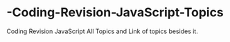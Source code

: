 # -Coding-Revision-JavaScript-Topics
Coding Revision JavaScript All Topics and Link of topics besides it.


